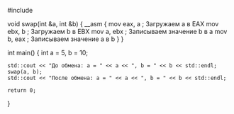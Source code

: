 #include <iostream>

void swap(int &a, int &b) {
    __asm {
        mov eax, a   ; Загружаем a в EAX
        mov ebx, b   ; Загружаем b в EBX
        mov a, ebx   ; Записываем значение b в a
        mov b, eax   ; Записываем значение a в b
    }
}

int main() {
    int a = 5, b = 10;

    std::cout << "До обмена: a = " << a << ", b = " << b << std::endl;
    swap(a, b);
    std::cout << "После обмена: a = " << a << ", b = " << b << std::endl;

    return 0;
}
